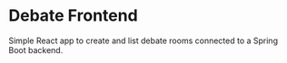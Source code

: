# Debate Frontend

Simple React app to create and list debate rooms connected to a Spring Boot backend.

